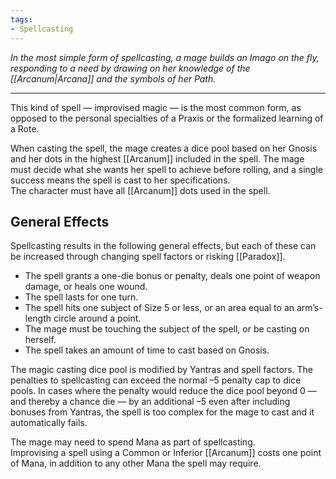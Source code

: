 ```yaml
---
tags:
- Spellcasting
---
```


_In the most simple form of spellcasting, a mage builds an Imago on the fly, responding to a need by drawing on her knowledge of the [[Arcanum|Arcana]] and the symbols of her Path._

---

This kind of spell — improvised magic — is the most common form, as opposed to the personal specialties of a Praxis or the formalized learning of a Rote.

When casting the spell, the mage creates a dice pool based on her Gnosis and her dots in the highest [[Arcanum]] included in the spell. The mage must decide what she wants her spell to achieve before rolling, and a single success means the spell is cast to her specifications.\
The character must have all [[Arcanum]] dots used in the spell.

## General Effects

Spellcasting results in the following general effects, but each of these can be increased through changing spell factors or risking [[Paradox]].
- The spell grants a one-die bonus or penalty, deals one point of weapon damage, or heals one wound.
- The spell lasts for one turn.
- The spell hits one subject of Size 5 or less, or an area equal to an arm’s-length circle around a point.
- The mage must be touching the subject of the spell, or be casting on herself.
- The spell takes an amount of time to cast based on Gnosis.

The magic casting dice pool is modified by Yantras and spell factors. The penalties to spellcasting can exceed the normal –5 penalty cap to dice pools. In cases where the penalty would reduce the dice pool beyond 0 — and thereby a chance die — by an additional –5 even after including bonuses from Yantras, the spell is too complex for the mage to cast and it automatically fails.

The mage may need to spend Mana as part of spellcasting.\
Improvising a spell using a Common or Inferior [[Arcanum]] costs one point of Mana, in addition to any other Mana the spell may require.